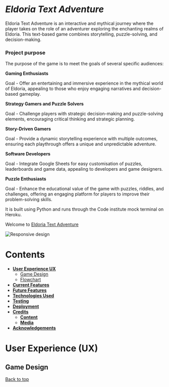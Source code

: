 # **_Eldoria Text Adventure_**

Eldoria Text Adventure is an interactive and mythical journey where the player takes on the role of an adventurer exploring the enchanting realms of Eldoria. This text-based game combines storytelling, puzzle-solving, and decision-making.

### Project purpose

The purpose of the game is to meet the goals of several specific audiences:

**Gaming Enthusiasts**

Goal - Offer an entertaining and immersive experience in the mythical world of Eldoria, appealing to those who enjoy engaging narratives and decision-based gameplay.

**Strategy Gamers and Puzzle Solvers**

Goal - Challenge players with strategic decision-making and puzzle-solving elements, encouraging critical thinking and strategic planning.

**Story-Driven Gamers**

Goal - Provide a dynamic storytelling experience with multiple outcomes, ensuring each playthrough offers a unique and unpredictable adventure.

**Software Developers**

Goal - Integrate Google Sheets for easy customisation of puzzles, leaderboards and game data, appealing to developers and game designers.

**Puzzle Enthusiasts**

Goal - Enhance the educational value of the game with puzzles, riddles, and challenges, offering an engaging platform for players to improve their problem-solving skills.

It is built using Python and runs through the Code institute mock terminal on Heroku.


Welcome to <a href="https://eldoria-text-adventure-b67c4e715670.herokuapp.com/" target="_blank" rel="noopener">Eldoria Text Adventure</a>

![Responsive design](assets/images/screen-mockup.png)

# Contents

* [**User Experience UX**](<#user-experience-ux>)
    * [Game Design](<#game-design>)
    * [Flowchart](<#flowchart>)
* [**Current Features**](<#current-features>)
* [**Future Features**](<#future-features>)
* [**Technologies Used**](<#technologies-used>)
* [**Testing**](<#testing>)
* [**Deployment**](<#deployment>)
* [**Credits**](<#credits>)
    * [**Content**](<#content>)
    * [**Media**](<#media>)
*  [**Acknowledgements**](<#acknowledgements>)


# User Experience (UX)

## Game Design


[Back to top](<#contents>)